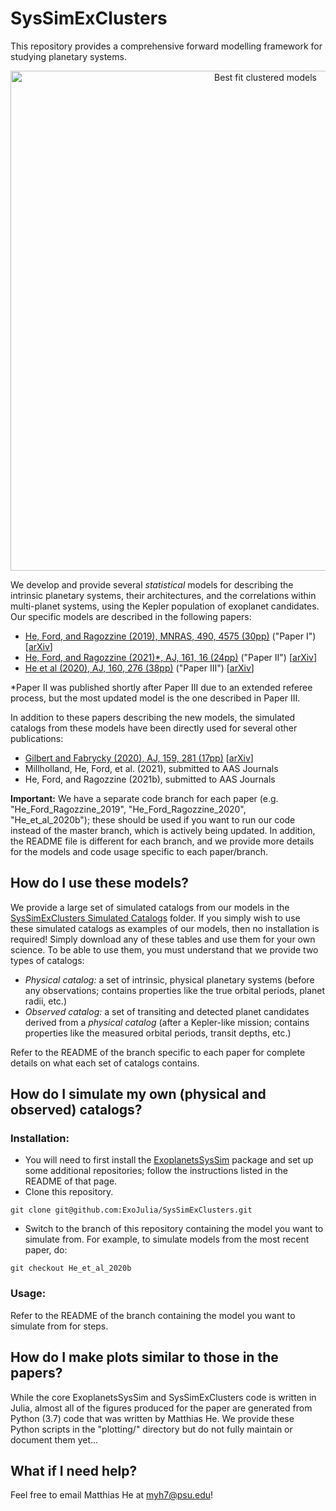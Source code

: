 # SysSimExClusters

This repository provides a comprehensive forward modelling framework for studying planetary systems.

<center><img src="/best_models/Clustered_P_R_observed.gif" alt="Best fit clustered models" width="800"/></center>  

We develop and provide several *statistical* models for describing the intrinsic planetary systems, their architectures, and the correlations within multi-planet systems, using the Kepler population of exoplanet candidates. Our specific models are described in the following papers:

* [He, Ford, and Ragozzine (2019), MNRAS, 490, 4575 (30pp)](https://ui.adsabs.harvard.edu/abs/2019MNRAS.490.4575H/abstract) ("Paper I") \[[arXiv](https://arxiv.org/abs/1907.07773)\]
* [He, Ford, and Ragozzine (2021)\*, AJ, 161, 16 (24pp)](https://ui.adsabs.harvard.edu/abs/2021AJ....161...16H/abstract) ("Paper II") \[[arXiv](https://arxiv.org/abs/2003.04348)\]
* [He et al (2020), AJ, 160, 276 (38pp)](https://ui.adsabs.harvard.edu/abs/2020AJ....160..276H/abstract) ("Paper III") \[[arXiv](https://arxiv.org/abs/2007.14473)\]

\*Paper II was published shortly after Paper III due to an extended referee process, but the most updated model is the one described in Paper III.

In addition to these papers describing the new models, the simulated catalogs from these models have been directly used for several other publications:

* [Gilbert and Fabrycky (2020), AJ, 159, 281 (17pp)](https://ui.adsabs.harvard.edu/abs/2020AJ....159..281G/abstract) \[[arXiv](https://arxiv.org/abs/2003.11098)\]
* Millholland, He, Ford, et al. (2021), submitted to AAS Journals
* He, Ford, and Ragozzine (2021b), submitted to AAS Journals

**Important:** We have a separate code branch for each paper (e.g. "He_Ford_Ragozzine_2019", "He_Ford_Ragozzine_2020", "He_et_al_2020b"); these should be used if you want to run our code instead of the master branch, which is actively being updated. In addition, the README file is different for each branch, and we provide more details for the models and code usage specific to each paper/branch.



## How do I use these models?

We provide a large set of simulated catalogs from our models in the [SysSimExClusters Simulated Catalogs](https://psu.box.com/s/v09s9fhbmyele911drej29apijlxsbp3) folder. If you simply wish to use these simulated catalogs as examples of our models, then no installation is required! Simply download any of these tables and use them for your own science. To be able to use them, you must understand that we provide two types of catalogs:

* *Physical catalog:* a set of intrinsic, physical planetary systems (before any observations; contains properties like the true orbital periods, planet radii, etc.)
* *Observed catalog:* a set of transiting and detected planet candidates derived from a *physical catalog* (after a Kepler-like mission; contains properties like the measured orbital periods, transit depths, etc.)

Refer to the README of the branch specific to each paper for complete details on what each set of catalogs contains.



## How do I simulate my own (physical and observed) catalogs?

### Installation:

* You will need to first install the [ExoplanetsSysSim](https://github.com/ExoJulia/ExoplanetsSysSim.jl) package and set up some additional repositories; follow the instructions listed in the README of that page.
* Clone this repository.
```
git clone git@github.com:ExoJulia/SysSimExClusters.git
```
* Switch to the branch of this repository containing the model you want to simulate from. For example, to simulate models from the most recent paper, do:
```
git checkout He_et_al_2020b
```

### Usage:

Refer to the README of the branch containing the model you want to simulate from for steps.



## How do I make plots similar to those in the papers?

While the core ExoplanetsSysSim and SysSimExClusters code is written in Julia, almost all of the figures produced for the paper are generated from Python (3.7) code that was written by Matthias He. We provide these Python scripts in the "plotting/" directory but do not fully maintain or document them yet...



## What if I need help?

Feel free to email Matthias He at myh7@psu.edu!
